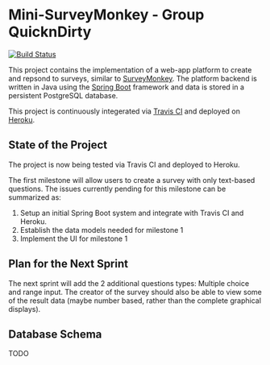 # Mini-SurveyMonkey - Group QuicknDirty

[![Build Status](https://travis-ci.com/austinjturner/survey-monkey-SYSC4806.svg?branch=master)](https://travis-ci.com/austinjturner/survey-monkey-SYSC4806)

This project contains the implementation of a web-app platform to create and repsond to surveys, similar to [SurveyMonkey](https://www.surveymonkey.com/).
The platform backend is written in Java using the [Spring Boot](https://spring.io/projects/spring-boot) framework and data is stored in a 
persistent PostgreSQL database. 

This project is continuously integerated via [Travis CI](https://travis-ci.org/) and deployed on [Heroku](https://dashboard.heroku.com/apps).

## State of the Project
The project is now being tested via Travis CI and deployed to Heroku.

The first milestone will allow users to create a survey with only text-based questions.
The issues currently pending for this milestone can be summarized as:

1. Setup an initial Spring Boot system and integrate with Travis CI and Heroku.
2. Establish the data models needed for milestone 1
3. Implement the UI for milestone 1


## Plan for the Next Sprint
The next sprint will add the 2 additional questions types: Multiple choice and range input. The creator of the survey
should also be able to view some of the result data (maybe number based, rather than the complete graphical displays).

## Database Schema
TODO
